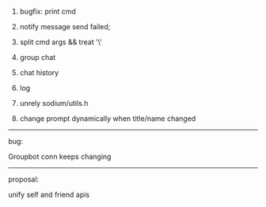 1. bugfix: print cmd

2. notify message send failed;

4. split cmd args && treat '\\'

5. group chat

6. chat history

7. log

8. unrely sodium/utils.h

9. change prompt dynamically when title/name changed

--------------------
bug:

Groupbot conn keeps changing



---------------

proposal:

unify self and friend apis
